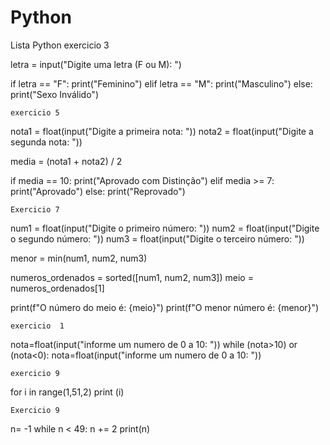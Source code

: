 # Python
Lista Python
exercicio 3

letra = input("Digite uma letra (F ou M): ")

if letra == "F":
    print("Feminino")
elif letra == "M":
    print("Masculino")
else:
    print("Sexo Inválido")

    exercicio 5
    
nota1 = float(input("Digite a primeira nota: "))
nota2 = float(input("Digite a segunda nota: "))

media = (nota1 + nota2) / 2

if media == 10:
    print("Aprovado com Distinção")
elif media >= 7:
    print("Aprovado")
else:
    print("Reprovado")

    Exercicio 7
num1 = float(input("Digite o primeiro número: "))
num2 = float(input("Digite o segundo número: "))
num3 = float(input("Digite o terceiro número: "))

menor = min(num1, num2, num3)

numeros_ordenados = sorted([num1, num2, num3])
meio = numeros_ordenados[1]

print(f"O número do meio é: {meio}")
print(f"O menor número é: {menor}")

    exercicio  1
nota=float(input("informe um numero de 0 a 10: "))
while (nota>10) or (nota<0):
nota=float(input("informe um numero de 0 a 10: "))

    exercicio 9
for i in range(1,51,2)
    print (i)

    Exercicio 9
n= -1
while n < 49:
    n += 2
    print(n)


